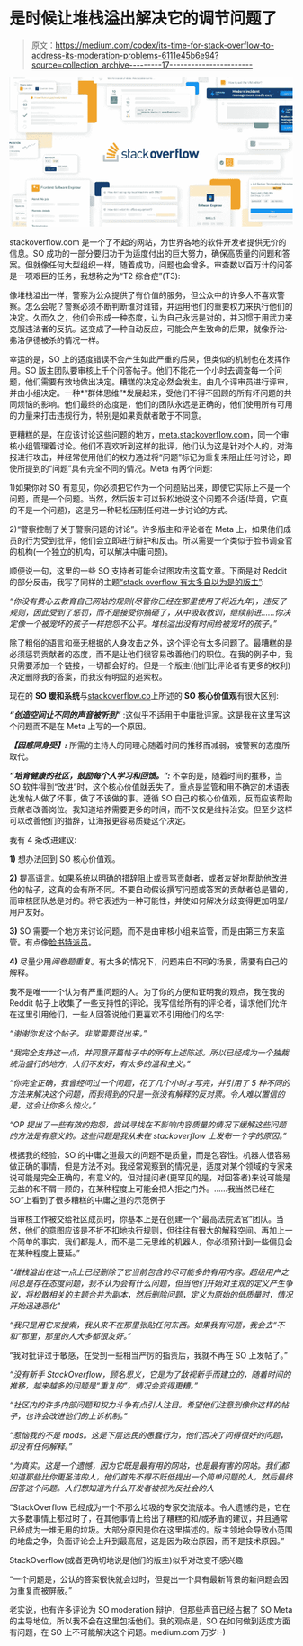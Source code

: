# 是时候让堆栈溢出解决它的调节问题了

> 原文：<https://medium.com/codex/its-time-for-stack-overflow-to-address-its-moderation-problems-6111e45b6e94?source=collection_archive---------17----------------------->

![](img/63b81e97f9d94f4c532adcd58abd1e5f.png)

stackoverflow.com 是一个了不起的网站，为世界各地的软件开发者提供无价的信息。SO 成功的一部分要归功于为适度付出的巨大努力，确保高质量的问题和答案。但就像任何大型组织一样，随着成功，问题也会增多。审查数以百万计的问答是一项艰巨的任务，我想称之为“T2 综合症”(T3):

像堆栈溢出一样，警察为公众提供了有价值的服务，但公众中的许多人不喜欢警察。怎么会呢？警察必须不断判断谁对谁错，并运用他们的重要权力来执行他们的决定。久而久之，他们会形成一种态度，认为自己永远是对的，并习惯于用武力来克服违法者的反抗。这变成了一种自动反应，可能会产生致命的后果，就像乔治·弗洛伊德被杀的情况一样。

幸运的是，SO 上的适度错误不会产生如此严重的后果，但类似的机制也在发挥作用。SO 版主团队要审核上千个问答帖子。他们不能花一个小时去调查每一个问题，他们需要有效地做出决定。糟糕的决定必然会发生。由几个评审员进行评审，并由小组决定。一种*“群体思维”*发展起来，受他们不得不回顾的所有坏问题的共同烦恼的影响。他们最终的态度是，他们的团队永远是正确的，他们使用所有可用的力量来打击违规行为，特别是如果贡献者敢于不同意。

更糟糕的是，在应该讨论这些问题的地方，[meta.stackoverflow.com](http://meta.stackoverflow.com)，同一个审核小组管理着讨论。他们不喜欢听到这样的批评，他们认为这是针对个人的，对海报进行攻击，并经常使用他们的权力通过将“问题”标记为重复来阻止任何讨论，即使所提到的“问题”具有完全不同的情况。Meta 有两个问题:

1)如果你对 SO 有意见，你必须把它作为一个问题贴出来，即使它实际上不是一个问题，而是一个问题。当然，然后版主可以轻松地说这个问题不合适(毕竟，它真的不是一个问题)，这是另一种轻松压制任何进一步讨论的方式。

2)“警察控制了关于警察问题的讨论”。许多版主和评论者在 Meta 上，如果他们成员的行为受到批评，他们会立即进行辩护和反击。所以需要一个类似于脸书调查官的机构(一个独立的机构，可以解决中庸问题)。

顺便说一句，这里的一些 SO 支持者可能会试图攻击这篇文章。下面是对 Reddit 的部分反击，我写了同样的主题[“stack overflow 有太多自以为是的版主”](https://www.reddit.com/r/csharp/comments/tf7ec3/stackoverflow_has_too_many_selfrighteous/):

*“你没有费心去教育自己网站的规则(尽管你已经在那里使用了将近九年)，违反了规则，因此受到了惩罚，而不是接受你搞砸了，从中吸取教训，继续前进……你决定像一个被宠坏的孩子一样抱怨不公平。堆栈溢出没有时间给被宠坏的孩子。”*

除了粗俗的语言和毫无根据的人身攻击之外，这个评论有太多问题了。最糟糕的是必须惩罚贡献者的态度，而不是让他们很容易改善他们的职位。在我的例子中，我只需要添加一个链接，一切都会好的。但是一个版主(他们比评论者有更多的权利)决定删除我的答案，而我没有明显的追索权。

现在的 **SO 缓和系统**与[stackoverflow.co](http://stackoverflow.co)上所述的 **SO 核心价值观**有很大区别:

***“创造空间让不同的声音被听到”*** :这似乎不适用于中庸批评家。这是我在这里写这个问题而不是在 Meta 上写的一个原因。

***【因感同身受】:*** 所需的主持人的同理心随着时间的推移而减弱，被警察的态度所取代。

***“培育健康的社区，鼓励每个人学习和回馈。”:*** 不幸的是，随着时间的推移，当 SO 软件得到“改进”时，这个核心价值就丢失了。重点是监管和用不确定的术语表达发帖人做了坏事，做了不该做的事。遵循 SO 自己的核心价值观，反而应该帮助贡献者改善岗位。我知道培养需要更多的时间，而不仅仅是维持治安。但至少这样可以改善他们的措辞，让海报更容易质疑这个决定。

我有 4 条改进建议:

**1)** 想办法回到 SO 核心价值观。

**2)** 提高语言。如果系统以明确的措辞阻止或责骂贡献者，或者友好地帮助他改进他的帖子，这真的会有所不同。不要自动假设撰写问题或答案的贡献者总是错的，而审核团队总是对的。将它表述为一种可能性，并使如何解决分歧变得更加明显/用户友好。

**3)** SO 需要一个地方来讨论问题，而不是由审核小组来监管，而是由第三方来监管。有点像[脸书特派员](https://www.facebook.com/help/474543643787060/)。

**4)** 尽量少用*阅卷题重复*。有太多的情况下，问题来自不同的场景，需要有自己的解释。

我不是唯一一个认为有严重问题的人。为了你的方便和证明我的观点，我在我的 Reddit 帖子上收集了一些支持性的评论。我写信给所有的评论者，请求他们允许在这里引用他们，一些人回答说他们更喜欢不引用他们的名字:

*“谢谢你发这个帖子。非常需要说出来。”*

*“我完全支持这一点，并同意开篇帖子中的所有上述陈述。所以已经成为一个独裁统治盛行的地方，人们不友好，有太多的温和主义。”*

*“你完全正确，我曾经问过一个问题，花了几个小时才写完，并引用了 5 种不同的方法来解决这个问题，而我得到的只是一张没有解释的反对票。令人难以置信的是，这会让你多么恼火。”*

*“OP 提出了一些有效的抱怨，尝试寻找在不影响内容质量的情况下缓解这些问题的方法是有意义的。这些问题是我从未在 stackoverflow 上发布一个字的原因。”*

根据我的经验，SO 的中庸之道最大的问题不是质量，而是包容性。机器人很容易做正确的事情，但是方法不对。我经常观察到的情况是，适度对某个领域的专家来说可能是完全正确的，有意义的，但对提问者(更罕见的是，对回答者)来说可能是无益的和不屑一顾的，在某种程度上可能会把人拒之门外。……我当然已经在 SO”上看到了很多糟糕的中庸之道的示范例子

当审核工作被交给社区成员时，你基本上是在创建一个“最高法院法官”团队。当然，他们的意图应该是不折不扣地执行规则，但往往有很大的解释空间。再加上一个简单的事实，我们都是人，而不是二元思维的机器人，你必须预计到一些偏见会在某种程度上蔓延。”

*“堆栈溢出在这一点上已经删除了它当前包含的尽可能多的有用内容。超级用户之间总是存在态度问题，我不认为会有什么问题，但当他们开始对主观的定义产生争议，将松散相关的主题合并为副本，然后删除问题，定义为原始的低质量时，情况开始迅速恶化"*

*“我只是用它来搜索，我从来不在那里张贴任何东西。如果我有问题，我会去“不和”那里，那里的人大多都很友好。”*

“我对批评过于敏感，在受到一些相当严厉的指责后，我就不再在 SO 上发帖了。”

*“没有新手 StackOverflow，顾名思义，它是为了敌视新手而建立的，随着时间的推移，越来越多的问题是“重复的”，情况会变得更糟。”*

*“社区内的许多内部问题和权力斗争有点引人注目。希望他们注意到像你这样的帖子，也许会改进他们的上诉机制。”*

*“惹恼我的不是 mods。这是下层选民的愚蠢行为，他们否决了问得很好的问题，却没有任何解释。”*

*“为真实。这是一个遗憾，因为它既是最有用的网站，也是最有害的网站。我们都知道那些比你更圣洁的人，他们首先不得不贬低提出一个简单问题的人，然后最终回答这个问题。人们想知道为什么开发者被视为反社会的人*

“StackOverflow 已经成为一个不那么垃圾的专家交流版本。令人遗憾的是，它在大多数事情上都过时了，在其他事情上给出了糟糕的和/或矛盾的建议，并且通常已经成为一堆无用的垃圾。大部分原因是你在这里描述的。版主领地会导致小范围的地盘之争，负面评论会上升到最高层，这是因为政治原因，而不是技术原因。”

StackOverflow(或者更确切地说是他们的版主)似乎对改变不感兴趣

“一个问题是，公认的答案很快就会过时，但提出一个具有最新背景的新问题会因为重复而被屏蔽。”

老实说，也有许多评论为 SO moderation 辩护，但那些声音已经占据了 SO Meta 的主导地位，所以我不会在这里包括他们。我的观点是，SO 在如何做到适度方面有问题，在 SO 上不可能解决这个问题。medium.com 万岁:-)
